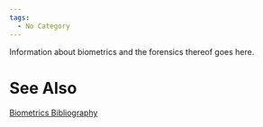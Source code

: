 ```yaml
---
tags:
  - No Category
---
```

Information about biometrics and the forensics thereof goes here.

# See Also

[Biometrics Bibliography](biometrics_bibliography.md)
